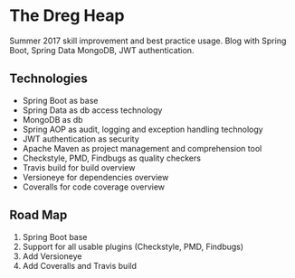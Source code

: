 # The Dreg Heap
Summer 2017 skill improvement and best practice usage. Blog with Spring Boot, Spring Data MongoDB, JWT authentication.

## Technologies
* Spring Boot as base
* Spring Data as db access technology
* MongoDB as db
* Spring AOP as audit, logging and exception handling technology
* JWT authentication as security 
* Apache Maven as project management and comprehension tool
* Checkstyle, PMD, Findbugs as quality checkers
* Travis build for build overview
* Versioneye for dependencies overview
* Coveralls for code coverage overview

## Road Map
1) Spring Boot base
2) Support for all usable plugins (Checkstyle, PMD, Findbugs)
3) Add Versioneye
4) Add Coveralls and Travis build

